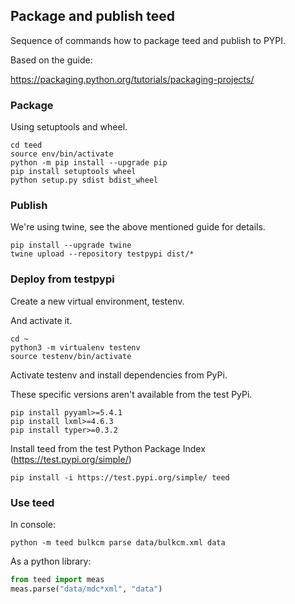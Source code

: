 ## Package and publish teed

Sequence of commands how to package teed and publish to PYPI.

Based on the guide:

https://packaging.python.org/tutorials/packaging-projects/

### Package

Using setuptools and wheel.

```shell
cd teed
source env/bin/activate
python -m pip install --upgrade pip
pip install setuptools wheel
python setup.py sdist bdist_wheel
```

### Publish

We're using twine, see the above mentioned guide for details.

```shell
pip install --upgrade twine
twine upload --repository testpypi dist/*
```

### Deploy from testpypi

Create a new virtual environment, testenv.

And activate it.

```shell
cd ~
python3 -m virtualenv testenv
source testenv/bin/activate
```

Activate testenv and install dependencies from PyPi. 

These specific versions aren't available from the test PyPi.

```shell
pip install pyyaml>=5.4.1
pip install lxml>=4.6.3
pip install typer>=0.3.2
```

Install teed from the test Python Package Index (https://test.pypi.org/simple/)

```shell
pip install -i https://test.pypi.org/simple/ teed
```

### Use teed

In console:
```shell
python -m teed bulkcm parse data/bulkcm.xml data
```

As a python library:
```python
from teed import meas
meas.parse("data/mdc*xml", "data")
```